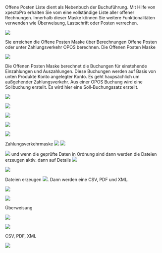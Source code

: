 
Offene Posten Liste dient als Nebenbuch der Buchuführung. Mit Hilfe von xpectoPro erhalten Sie vom  eine vollständige Liste aller offener Rechnungen. Innerhalb dieser Maske können Sie weitere Funktionalitäten verwenden wie Überweisung, Lastschrift oder Posten verrechen.

![](http://xpecto.github.io/docs/img/img_1440766846084.png)

Sie erreichen die Offene Posten Maske über Berechnungen Offene Posten oder unter Zahlungsverkehr OPOS berechnen.
Die Offenen Posten Maske

![](http://xpecto.github.io/docs/img/img_1440772574042.png)

Die Offenen Posten Maske berechnet die Buchungen für einstehende Einzahlungen und Auszahlungen. Diese Buchungen werden auf Basis von unten Produkte Konto angelegter Konto.
Es geht haupsächlich um außgehender Zahlungsverkehr. Aus einer OPOS Buchung wird eine Sollbuchung erstellt. Es wird hier eine Soll-Buchungssatz erstellt. 

![](http://xpecto.github.io/docs/img/img_1440769189875.png)

![](http://xpecto.github.io/docs/img/img_1440769218414.png)

![](http://xpecto.github.io/docs/img/img_1440769342773.png)

![](http://xpecto.github.io/docs/img/img_1440769392486.png)

![](http://xpecto.github.io/docs/img/img_1440769418756.png)

Zahlungsverkehrmaske 
![](http://xpecto.github.io/docs/img/img_1440772506395.png)
![](http://xpecto.github.io/docs/img/img_1440772638410.png)

 ![](http://xpecto.github.io/docs/img/img_1440771677497.png) und wenn die geprüfte Daten in Ordnung sind dann werden die Dateien erzeugen aktiv. dann auf Details ![](http://xpecto.github.io/docs/img/img_1440771513947.png)

 
![](http://xpecto.github.io/docs/img/img_1440772783601.png)

 
 

 
 Dateien erzeugen ![](http://xpecto.github.io/docs/img/img_1440771590046.png).   Dann werden eine CSV, PDF und XML.




![](http://xpecto.github.io/docs/img/img_1440769254212.png)


![](http://xpecto.github.io/docs/img/img_1440772902738.png)

Überweisung

![](http://xpecto.github.io/docs/img/img_1440773727879.png)


![](http://xpecto.github.io/docs/img/img_1440773653998.png)

CSV, PDF, XML

![](http://xpecto.github.io/docs/img/img_1440773806090.png)